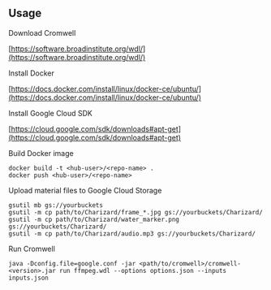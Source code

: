 ## Usage

Download Cromwell

[https://software.broadinstitute.org/wdl/](https://software.broadinstitute.org/wdl/)

Install Docker

[https://docs.docker.com/install/linux/docker-ce/ubuntu/](https://docs.docker.com/install/linux/docker-ce/ubuntu/)

Install Google Cloud SDK

[https://cloud.google.com/sdk/downloads#apt-get](https://cloud.google.com/sdk/downloads#apt-get)

Build Docker image

```shell
docker build -t <hub-user>/<repo-name> .
docker push <hub-user>/<repo-name>
```

Upload material files to Google Cloud Storage

```shell
gsutil mb gs://yourbuckets
gsutil -m cp path/to/Charizard/frame_*.jpg gs://yourbuckets/Charizard/
gsutil -m cp path/to/Charizard/water_marker.png gs://yourbuckets/Charizard/
gsutil -m cp path/to/Charizard/audio.mp3 gs://yourbuckets/Charizard/
```

Run Cromwell

```shell
java -Dconfig.file=google.conf -jar <path/to/cromwell>/cromwell-<version>.jar run ffmpeg.wdl --options options.json --inputs inputs.json
```
